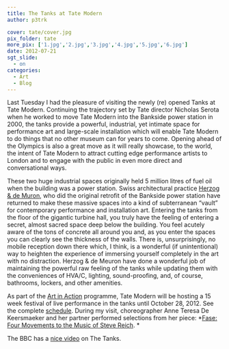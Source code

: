 ```yaml
---
title: The Tanks at Tate Modern
author: p3trk

cover: tate/cover.jpg
pix_folder: tate
more_pix: ['1.jpg','2.jpg','3.jpg','4.jpg','5.jpg','6.jpg']
date: 2012-07-21
sgt_slide:
  - on
categories:
  - Art
  - Blog
---
```

Last Tuesday I had the pleasure of visiting the newly (re) opened Tanks at Tate Modern. Continuing the trajectory set by Tate director Nicholas Serota when he worked to move Tate Modern into the Bankside power station in 2000, the tanks provide a powerful, industrial, yet intimate space for performance art and large-scale installation which will enable Tate Modern to do things that no other museum can for years to come. Opening ahead of the Olympics is also a great move as it will really showcase, to the world, the intent of Tate Modern to attract cutting edge performance artists to London and to engage with the public in even more direct and conversational ways.

These two huge industrial spaces originally held 5 million litres of fuel oil when the building was a power station. Swiss architectural practice <a href="http://www.herzogdemeuron.com" onclick="javascript:_gaq.push(['_trackEvent','outbound-article','http://www.herzogdemeuron.com']);">Herzog & de Muron</a>, who did the original retrofit of the Bankside power station have returned to make these massive spaces into a kind of subterranean &#8220;vault&#8221; for contemporary performance and installation art. Entering the tanks from the floor of the gigantic turbine hall, you truly have the feeling of entering a secret, almost sacred space deep below the building. You feel acutely aware of the tons of concrete all around you and, as you enter the spaces you can clearly see the thickness of the walls. There is, unsurprisingly, no mobile reception down there which, I think, is a wonderful (if unintentional) way to heighten the experience of immersing yourself completely in the art with no distraction. Herzog & de Meuron have done a wonderful job of maintaining the powerful raw feeling of the tanks while updating them with the conveniences of HVA/C, lighting, sound-proofing, and, of course, bathrooms, lockers, and other amenities.

As part of the <a href="http://www.tate.org.uk/whats-on/tanks-tate-modern/eventseries/tanks-art-action" onclick="javascript:_gaq.push(['_trackEvent','outbound-article','http://www.tate.org.uk']);">Art in Action</a> programme, Tate Modern will be hosting a 15 week festival of live performance in the tanks until October 28, 2012. See the complete <a href="http://www.tate.org.uk/whats-on/search?f%5B0%5D=im_vid_45%3A2633&solrsort=is_sticky%20desc%2C%20is_type_grp_0%20asc%2C%20is_end_date%20asc%2C%20is_start_date%20asc%2C%20is_published_date%20desc" onclick="javascript:_gaq.push(['_trackEvent','outbound-article','http://www.tate.org.uk']);">schedule</a>. During my visit, choreographer Anne Teresa De Keersmaeker and her partner performed selections from her piece: *<a href="http://www.tate.org.uk/whats-on/tate-modern-tanks/exhibition/anne-teresa-de-keersmaeker" onclick="javascript:_gaq.push(['_trackEvent','outbound-article','http://www.tate.org.uk']);">Fase: Four Movements to the Music of Steve Reich</a>. *

The BBC has a <a href="http://www.bbc.co.uk/news/entertainment-arts-18862201" onclick="javascript:_gaq.push(['_trackEvent','outbound-article','http://www.bbc.co.uk']);">nice video</a> on The Tanks.
